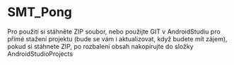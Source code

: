 SMT_Pong
========

Pro použití si stáhněte ZIP soubor, nebo použijte GIT v AndroidStudiu pro přímé stažení projektu (bude se vám i aktualizovat, když budete mít zájem), pokud si stáhnete ZIP, po rozbalení obsah nakopírujte do složky AndroidStudioProjects
